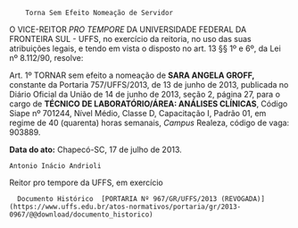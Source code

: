         Torna Sem Efeito Nomeação de Servidor  

O VICE-REITOR *PRO TEMPORE* DA UNIVERSIDADE FEDERAL DA FRONTEIRA SUL - UFFS, no exercício da reitoria, no uso das suas atribuições legais, e tendo em vista o disposto no art. 13 §§ 1º e 6º, da Lei nº 8.112/90, resolve:

 Art. 1º TORNAR sem efeito a nomeação de **SARA ANGELA GROFF,** constante da Portaria 757/UFFS/2013, de 13 de junho de 2013, publicada no Diário Oficial da União de 14 de junho de 2013, seção 2, página 27, para o cargo de **TÉCNICO DE LABORATÓRIO/ÁREA: ANÁLISES CLÍNICAS**, Código Siape nº 701244, Nível Médio, Classe D, Capacitação I, Padrão 01, em regime de 40 (quarenta) horas semanais, *Campus* Realeza, código de vaga: 903889.

  

   **Data do ato:** Chapecó-SC, 17 de julho de 2013.   
 

    Antonio Inácio Andrioli   
 Reitor pro tempore da UFFS, em exercício 

      Documento Histórico  [PORTARIA Nº 967/GR/UFFS/2013 (REVOGADA)](https://www.uffs.edu.br/atos-normativos/portaria/gr/2013-0967/@@download/documento_historico)     
      